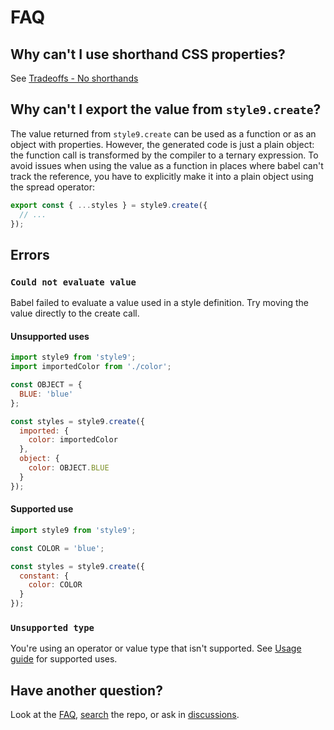 # FAQ

## Why can't I use shorthand CSS properties?

See [Tradeoffs - No shorthands](Background.md#no-shorthands)

## Why can't I export the value from `style9.create`?

The value returned from `style9.create` can be used as a function or as an object with properties. However, the generated code is just a plain object: the function call is transformed by the compiler to a ternary expression. To avoid issues when using the value as a function in places where babel can't track the reference, you have to explicitly make it into a plain object using the spread operator:

```javascript
export const { ...styles } = style9.create({
  // ...
});
```

## Errors

### `Could not evaluate value`

Babel failed to evaluate a value used in a style definition. Try moving the value directly to the create call.

#### Unsupported uses

```javascript
import style9 from 'style9';
import importedColor from './color';

const OBJECT = {
  BLUE: 'blue'
};

const styles = style9.create({
  imported: {
    color: importedColor
  },
  object: {
    color: OBJECT.BLUE
  }
});
```

#### Supported use

```javascript
import style9 from 'style9';

const COLOR = 'blue';

const styles = style9.create({
  constant: {
    color: COLOR
  }
});
```

### `Unsupported type`

You're using an operator or value type that isn't supported. See [Usage guide](Usage-guide.md) for supported uses.

## Have another question?

Look at the [FAQ](docs/FAQ.md), [search][search] the repo, or ask in [discussions][discussions].

[search]: https://github.com/johanholmerin/style9/search
[discussions]: https://github.com/johanholmerin/style9/discussions
